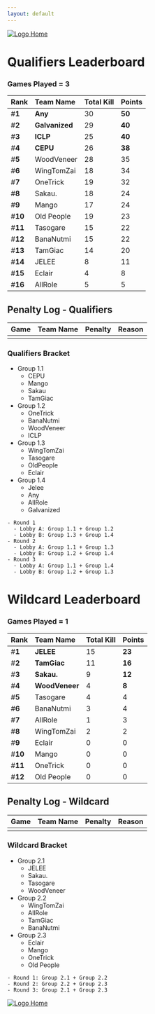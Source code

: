 ```yaml
---
layout: default
---
```



[ ![Logo](https://kanziebub.github.io/ProjectSEA/assets/images/bullet_rev.png) Home](https://kanziebub.github.io/ProjectSEA/)


# **Qualifiers Leaderboard**

### Games Played = 3

|  Rank  | Team Name             | Total Kill | **Points** |
|:-------|:----------------------|:-----------|:-----------|
| #**1** | **Any** | 30 | **50** | 
| #**2** | **Galvanized** | 29 | **40** | 
| #**3** | **ICLP** | 25 | **40** | 
| #**4** | **CEPU** | 26 | **38** | 
| #**5** | WoodVeneer | 28 | 35 | 
| #**6** | WingTomZai | 18 | 34 | 
| #**7** | OneTrick | 19 | 32 | 
| #**8** | Sakau. | 18 | 24 | 
| #**9** | Mango | 17 | 24 | 
| #**10** | Old People | 19 | 23 | 
| #**11** | Tasogare | 15 | 22 | 
| #**12** | BanaNutmi | 15 | 22 | 
| #**13** | TamGiac | 14 | 20 | 
| #**14** | JELEE | 8 | 11 | 
| #**15** | Eclair | 4 | 8 | 
| #**16** | AllRole | 5 | 5 | 

## Penalty Log - Qualifiers

|  Game  | Team Name | Penalty | Reason                |
|:-------|:----------|:--------|:----------------------|
|        |           |         |                       | 
 
 



### Qualifiers Bracket
- Group 1.1
  - CEPU
  - Mango
  - Sakau
  - TamGiac
- Group 1.2
  - OneTrick
  - BanaNutmi
  - WoodVeneer
  - ICLP
- Group 1.3
  - WingTomZai
  - Tasogare
  - OldPeople
  - Eclair
- Group 1.4
  - Jelee
  - Any
  - AllRole
  - Galvanized


```
- Round 1 
  - Lobby A: Group 1.1 + Group 1.2
  - Lobby B: Group 1.3 + Group 1.4
- Round 2
  - Lobby A: Group 1.1 + Group 1.3
  - Lobby B: Group 1.2 + Group 1.4
- Round 3 
  - Lobby A: Group 1.1 + Group 1.4
  - Lobby B: Group 1.2 + Group 1.3
```



# **Wildcard Leaderboard**

### Games Played = 1

|  Rank  | Team Name             | Total Kill | **Points** |
|:-------|:----------------------|:-----------|:-----------|
| #**1** | **JELEE** | 15 | **23** | 
| #**2** | **TamGiac** | 11 | **16** | 
| #**3** | **Sakau.** | 9 | **12** | 
| #**4** | **WoodVeneer** | 4 | **8** | 
| #**5** | Tasogare | 4 | 4 | 
| #**6** | BanaNutmi | 3 | 4 | 
| #**7** | AllRole | 1 | 3 | 
| #**8** | WingTomZai | 2 | 2 | 
| #**9** | Eclair | 0 | 0 | 
| #**10** | Mango | 0 | 0 | 
| #**11** | OneTrick | 0 | 0 | 
| #**12** | Old People | 0 | 0 | 

## Penalty Log - Wildcard

|  Game  | Team Name | Penalty | Reason                |
|:-------|:----------|:--------|:----------------------|
|        |           |         |                       | 
 
 



### Wildcard Bracket
- Group 2.1
  - JELEE
  - Sakau.
  - Tasogare
  - WoodVeneer
- Group 2.2
  - WingTomZai
  - AllRole
  - TamGiac
  - BanaNutmi
- Group 2.3
  - Eclair
  - Mango
  - OneTrick
  - Old People


```
- Round 1: Group 2.1 + Group 2.2
- Round 2: Group 2.2 + Group 2.3
- Round 3: Group 2.1 + Group 2.3
```




[ ![Logo](https://kanziebub.github.io/ProjectSEA/assets/images/bullet_rev.png) Home](https://kanziebub.github.io/ProjectSEA/)
    